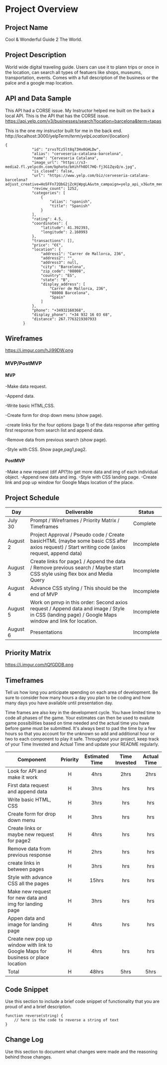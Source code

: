 # Project Overview

## Project Name

Cool & Wonderful Guide 2 The World.

## Project Description

World wide digital traveling guide. Users can use it to plann trips or once in the location, can search all types of featuers like shops, museums,  transportation, events. Comes with a full description of the business or the palce and a google map location.

## API and Data Sample

This API had a CORSE issue. My Instructor helped me built on the back a local API. 
This is the API that has the CORSE issue.
https://api.yelp.com/v3/businesses/search?location=barcelona&term=tapas

This is the one my instructor built for me in the back end.
http://localhost:3000/yelpTerm/${term}/yelpLocation/${location}
```
{
            "id": "zrxsTCz5lt8q73Hx0GHLDw",
            "alias": "cerveseria-catalana-barcelona",
            "name": "Cerveseria Catalana",
            "image_url": "https://s3-media2.fl.yelpcdn.com/bphoto/bHihfh0Dl7HQ-fj3G1ZqsQ/o.jpg",
            "is_closed": false,
            "url": "https://www.yelp.com/biz/cerveseria-catalana-barcelona?adjust_creative=Ho5FFn72QbG2jZcHjWpgLA&utm_campaign=yelp_api_v3&utm_medium=api_v3_business_search&utm_source=Ho5FFn72QbG2jZcHjWpgLA",
            "review_count": 1252,
            "categories": [
                {
                    "alias": "spanish",
                    "title": "Spanish"
                }
            ],
            "rating": 4.5,
            "coordinates": {
                "latitude": 41.392393,
                "longitude": 2.160993
            },
            "transactions": [],
            "price": "€€",
            "location": {
                "address1": "Carrer de Mallorca, 236",
                "address2": "",
                "address3": null,
                "city": "Barcelona",
                "zip_code": "08008",
                "country": "ES",
                "state": "B",
                "display_address": [
                    "Carrer de Mallorca, 236",
                    "08008 Barcelona",
                    "Spain"
                ]
            },
            "phone": "+34932160368",
            "display_phone": "+34 932 16 03 68",
            "distance": 267.7763219307933
        }
```

## Wireframes

https://i.imgur.com/hJi99DW.png

### MVP/PostMVP

 

#### MVP 

-Make data request.

-Append data.

-Write basic HTML,CSS.

-Create form for drop down menu (show page).

-create links for the four options (page 1) of the data response after getting first 
 response from search list and append data.
 
-Remove data from previous search (show page).

-Style with CSS. Show page,pag1,pag2.
 
#### PostMVP  

-Make a new request (dif API?)to get more data and img of each individual object.
-Append new data and img.
-Style with CSS landing page.
-Create link and pop up window for Google Maps location of the place.

## Project Schedule

|  Day | Deliverable | Status
|---|---| ---|
|July 30 | Prompt / Wireframes / Priority Matrix / Timeframes |Complete
|August 2| Project Approval / Pseudo code / Create basicHTML (maybe some basic CSS after axios request) / Start writing code (axios request, append data)| Incomplete
|August 3| Create links for page1 / Append the data / Remove previous search / Maybe start CSS style using flex box and Media Query| Incomplete
|August 4| Advance CSS styling / This should be the end of MVP |Incomplete
|August 5|Work on pmvp in this order: Second axios request /  Append data and image / Style in CSS (landing page) / Google Maps window and link for location.| Incomplete
|August 6| Presentations | Incomplete

## Priority Matrix

https://i.imgur.com/tQfGDDB.png

## Timeframes

Tell us how long you anticipate spending on each area of development. Be sure to consider how many hours a day you plan to be coding and how many days you have available until presentation day.

Time frames are also key in the development cycle.  You have limited time to code all phases of the game.  Your estimates can then be used to evalute game possibilities based on time needed and the actual time you have before game must be submitted. It's always best to pad the time by a few hours so that you account for the unknown so add and additional hour or two to each component to play it safe. Throughout your project, keep track of your Time Invested and Actual Time and update your README regularly.

| Component | Priority | Estimated Time | Time Invested | Actual Time |
| --- | :---: |  :---: | :---: | :---: |
| Look for API and make it work | H | 4hrs| 2hrs | 2hrs |
| First data request and append data | H | 3hrs| hrs | hrs |
| Write basic HTML, CSS | H | 3hrs | hrs | hrs |
| Create form for drop down menu | H | 3hrs | hrs | hrs |
| Create links or maybe new request for page2 | H | 4hrs | hrs | hrs |
| Remove data from previous response | H | 2hrs | hrs | hrs |
| create links in between pages | H | 3hrs | hrs | hrs |
| Style with advance CSS all the pages | H | 15hrs | hrs | hrs |
| Make new request for new data and img for landing page | H | 3hrs | hrs | hrs |
| Appen data and image for landing page | H | 4hrs | hrs | hrs |
| Create new pop up window with link to Google Maps for business or place location | H | 4hrs | hrs | hrs |
| Total | H | 48hrs| 5hrs | 5hrs |

## Code Snippet

Use this section to include a brief code snippet of functionality that you are proud of and a brief description.  

```
function reverse(string) {
	// here is the code to reverse a string of text
}
```

## Change Log
 Use this section to document what changes were made and the reasoning behind those changes.  
